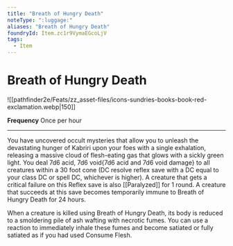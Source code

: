 ```yaml
---
title: "Breath of Hungry Death"
noteType: ":luggage:"
aliases: "Breath of Hungry Death"
foundryId: Item.zc1r9VymaEGcoLjV
tags:
  - Item
---
```


# Breath of Hungry Death
![[pathfinder2e/Feats/zz_asset-files/icons-sundries-books-book-red-exclamation.webp|150]]

**Frequency** Once per hour

* * *

You have uncovered occult mysteries that allow you to unleash the devastating hunger of Kabriri upon your foes with a single exhalation, releasing a massive cloud of flesh-eating gas that glows with a sickly green light. You deal 7d6 acid, 7d6 void{7d6 acid and 7d6 void damage} to all creatures within a 30 foot cone (DC resolve reflex save with a DC equal to your class DC or spell DC, whichever is higher). A creature that gets a critical failure on this Reflex save is also [[Paralyzed]] for 1 round. A creature that succeeds at this save becomes temporarily immune to Breath of Hungry Death for 24 hours.

When a creature is killed using Breath of Hungry Death, its body is reduced to a smoldering pile of ash wafting with necrotic fumes. You can use a reaction to immediately inhale these fumes and become satiated or fully satiated as if you had used Consume Flesh.
